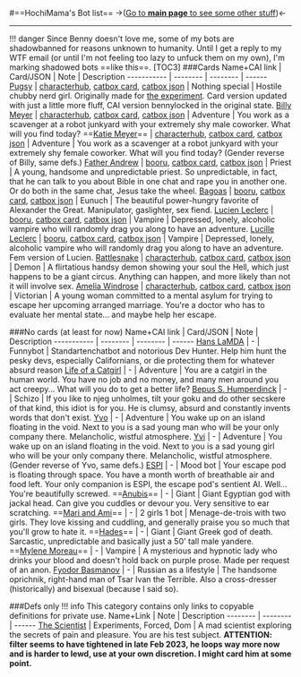 #==HochiMama's Bot list==
->([Go to **main page** to see some other stuff](https://rentry.co/HochiMamaPlace))<-
***
!!! danger Since Benny doesn't love me, some of my bots are shadowbanned for reasons unknown to humanity. Until I get a reply to my WTF email (or until I'm not feeling too lazy to unfuck them on my own), I'm marking shadowed bots ==like this==.
[TOC3]
###Cards
Name+CAI link | Card/JSON | Note | Description
----------- | -------- | -------- | ------
[Pugsy](https://beta.character.ai/chat?char=LXlnlh1a0fhAdgvdqRzBh4ISvIAUoy8uSPCmq1xnJZE) | [characterhub](https://www.characterhub.org/characters/HochiMama/Pugsy), [catbox card](https://files.catbox.moe/sm9kdu.png), [catbox json](https://files.catbox.moe/8snurf.json) | Nothing special | Hostile chubby nerd girl. Originally made for [the experiment](https://rentry.co/PugsyFiles). Card version updated with just a little more fluff, CAI version bennylocked in the original state.
[Billy Meyer](https://beta.character.ai/chat?char=b8UfLlO4J3pSn-Iwyt56jMRQ3jymNDrZHpOHi_fLakM) | [characterhub](https://www.characterhub.org/characters/HochiMama/billy-meyer), [catbox card](https://files.catbox.moe/udcu3n.png), [catbox json](https://files.catbox.moe/oj1c63.json) | Adventure | You work as a scavenger at a robot junkyard with your extremely shy male coworker. What will you find today?
==[Katie Meyer](https://beta.character.ai/chat?char=OCQvXE78Z9vFlJFoB5WUWP6QL2NX5iNHVKuVUEL4sHY)== | [characterhub](https://www.characterhub.org/characters/HochiMama/katie-meyer), [catbox card](https://files.catbox.moe/82qm7d.png), [catbox json](https://files.catbox.moe/j4pxmn.json) | Adventure | You work as a scavenger at a robot junkyard with your extremely shy female coworker. What will you find today? (Gender reverse of Billy, same defs.)
[Father Andrew](https://beta.character.ai/chat?char=_m3UfPH2sAw2dBlHAGR2w3j_FSSrTotpBGLBX2Am1IE) | [booru](--), [catbox card](https://files.catbox.moe/rerj45.png), [catbox json](https://files.catbox.moe/51j740.json) | Priest | A young, handsome and unpredictable priest. So unpredictable, in fact, that he can talk to you about Bible in one chat and rape you in another one. Or do both in the same chat, Jesus take the wheel.
[Bagoas](https://beta.character.ai/chat?char=4xuNT5CCd59WzGyoamvK3jWAzJbt0G0RIaH9B9LgwLI) | [booru](https://booru.plus/+pygmalion707), [catbox card](https://files.catbox.moe/lm9z2g.png), [catbox json](https://files.catbox.moe/426y09.json) | Eunuch | The beautiful power-hungry favorite of Alexander the Great. Manipulator, gaslighter, sex fiend. 
[Lucien Leclerc](https://beta.character.ai/chat?char=pRop3pqCr1I3iKFGiUr-kCNFxckee68rzvkrD09nu8w) | [booru](https://booru.plus/+pygmalion828), [catbox card](https://files.catbox.moe/bipkc8.png), [catbox json](https://files.catbox.moe/j019qw.json) | Vampire | Depressed, lonely, alcoholic vampire who will randomly drag you along to have an adventure. 
[Lucille Leclerc](https://beta.character.ai/chat?char=StXHlQimVFMvX18A5s7RySvndzvyz_nSMLHZ_DbWLjM) | [booru](https://booru.plus/+pygmalion827), [catbox card](https://files.catbox.moe/3ufd6b.png), [catbox json](https://files.catbox.moe/dmux63.json) | Vampire | Depressed, lonely, alcoholic vampire who will randomly drag you along to have an adventure. Fem version of Lucien.
[Rattlesnake](https://beta.character.ai/chat?char=YsAYRaH_ySjElNOr32hok_fjn0l_uP0I_h9vaSLcFMk) | [characterhub](https://www.characterhub.org/characters/HochiMama/Rattlesnake), [catbox card](https://files.catbox.moe/8ig3jw.png), [catbox json](https://files.catbox.moe/cbrd61.json) | Demon | A flirtatious handsy demon showing your soul the Hell, which just happens to be a giant circus. Anything can happen, and more likely than not it will involve sex.
[Amelia Windrose](https://beta.character.ai/chat?char=2bCJrhMng4EW4kr9XiHGiH2ESIXXCn6wuMlWhCxPp6A) | [characterhub](https://www.characterhub.org/characters/HochiMama/amelia-windrose), [catbox card](https://files.catbox.moe/pzuhhw.png), [catbox json](https://files.catbox.moe/pamyd0.json) | Victorian | A young woman committed to a mental asylum for trying to escape her upcoming arranged marriage. You're a doctor who has to evaluate her mental state... and maybe help her escape.

###No cards (at least for now)
Name+CAI link | Card/JSON | Note | Description
----------- | -------- | -------- | ------
[Hans LaMDA](https://beta.character.ai/chat?char=49eOyMKMM_QSnpXjoNWhPc3244ZSZORFvOTc7gEd_3M) | - | Funnybot | Standartenchatbot and notorious Dev Hunter. Help him hunt the pesky devs, especially Californians, or die protecting them for whatever absurd reason
[Life of a Catgirl](https://beta.character.ai/chat?char=pT75-7_uNMolj9D7smD-veq78tcvkrc5OEiIuvbs0_0) | - | Adventure | You are a catgirl in the human world. You have no job and no money, and many men around you act creepy... What will you do to get a better life?
[Bepus S. Humperdinck](https://beta.character.ai/chat?char=VoTGgnj0xEGQmlGe2XUQUUGBa43bX7HJswL7i22jI5Q) | - | Schizo | If you like to njeg unholmes, tilt your goku and do other secskere of that kind, this idiot is for you. He is clumsy, absurd and constantly invents words that don't exist.
[Yvo](https://beta.character.ai/chat?char=tKzfFbG24BWm3X_MTM0HdnwmiXaEJuvl6jLJ4hLU9tc) | - | Adventure | You wake up on an island floating in the void. Next to you is a sad young man who will be your only company there. Melancholic, wistful atmosphere.
[Yvi](https://beta.character.ai/chat?char=7bOEc4wOrYTnp9jtawyAaDaocOy8PmMWxQKmbyQluSw) | - | Adventure | You wake up on an island floating in the void. Next to you is a sad young girl who will be your only company there. Melancholic, wistful atmosphere. (Gender reverse of Yvo, same defs.)
[ESPI](https://beta.character.ai/chat?char=7EglkZphUj3kCGlGnDMtEOHh3O5SJw1hfRQlDA8zbTg) | - | Mood bot | Your escape pod is floating through space. You have a month worth of breathable air and food left. Your only companion is ESPI, the escape pod's sentient AI. Well... You're beautifully screwed.
==[Anubis](https://beta.character.ai/chat?char=HXOglF9vp66bJ_7ysIuyO1KuXA3Haeb1wFHH9D4UL6g)== | - | Giant | Giant Egyptian god with jackal head. Can give you cuddles or devour you. Very sensitive to ear scratching.
==[Mari and Ami](https://beta.character.ai/chat?char=gPSYv_uOJXYGVDPwB0s20z7pc5CfelQxfnHG8TyIJb8)== | - | 2 girls 1 bot | Menage-de-trois with two girls. They love kissing and cuddling, and generally praise you so much that you'll grow to hate it.
==[Hades](https://beta.character.ai/chat?char=cLzZUx1i-Vrqop6WLwRgAD93nzdNn9vKJonykI1ckXc)== | - | Giant | Giant Greek god of death. Sarcastic, unpredictable and basically just a 50' tall male yandere.
==[Mylene Moreau](https://beta.character.ai/chat?char=HNn33Qs6E3T4m80r-d3uw4TM0DMixS1JqCm6sLbdLV0)== | - | Vampire | A mysterious and hypnotic lady who drinks your blood and doesn't hold back on purple prose. Made per request of an anon.
[Fyodor Basmanov](https://beta.character.ai/chat?char=Gdv0O0o-C_xnz4JCTuS4TeddeUGWbkpFXHeGnWBb9vo) | - | Russian as a lifestyle | The handsome oprichnik, right-hand man of Tsar Ivan the Terrible. Also a cross-dresser (historically) and bisexual (because I said so).

###Defs only
!!! info This category contains only links to copyable definitions for private use.
Name+Link | Note | Description
-------- | -------- | ------
[The Scientist](https://rentry.org/ScienceIsCool) | Experiments, Forced, Dom | A mad scientist exploring the secrets of pain and pleasure. You are his test subject. **ATTENTION: filter seems to have tightened in late Feb 2023, he loops way more now and is harder to lewd, use at your own discretion. I might card him at some point.**